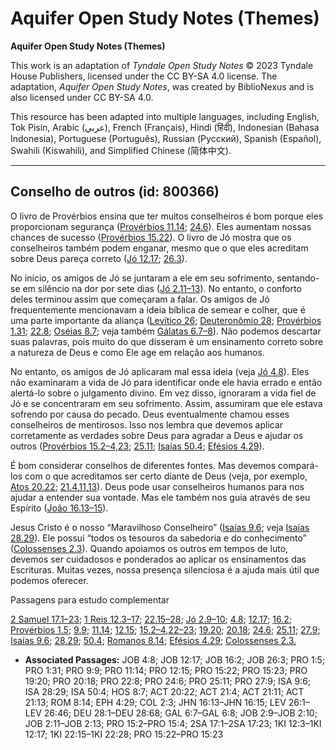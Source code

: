 # Aquifer Open Study Notes (Themes)

**Aquifer Open Study Notes (Themes)**

This work is an adaptation of *Tyndale Open Study Notes* © 2023 Tyndale House Publishers, licensed under the CC BY\-SA 4\.0 license. The adaptation, *Aquifer Open Study Notes*, was created by BiblioNexus and is also licensed under CC BY\-SA 4\.0\.

This resource has been adapted into multiple languages, including English, Tok Pisin, Arabic (عربي), French (Français), Hindi (हिंदी), Indonesian (Bahasa Indonesia), Portuguese (Português), Russian (Русский), Spanish (Español), Swahili (Kiswahili), and Simplified Chinese (简体中文).



--------------------------------

## Conselho de outros (id: 800366)

O livro de Provérbios ensina que ter muitos conselheiros é bom porque eles proporcionam segurança ([Provérbios 11\.14](https://ref.ly/Prov11:14); [24\.6](https://ref.ly/Prov24:6)). Eles aumentam nossas chances de sucesso ([Provérbios 15\.22](https://ref.ly/Prov15:22)). O livro de Jó mostra que os conselheiros também podem enganar, mesmo que o que eles acreditam sobre Deus pareça correto ([Jó 12\.17](https://ref.ly/Job12:17); [26\.3](https://ref.ly/Job26:3)).

No início, os amigos de Jó se juntaram a ele em seu sofrimento, sentando\-se em silêncio na dor por sete dias ([Jó 2\.11–13](https://ref.ly/Job2:11-Job2:13)). No entanto, o conforto deles terminou assim que começaram a falar. Os amigos de Jó frequentemente mencionavam a ideia bíblica de semear e colher, que é uma parte importante da aliança ([Levítico 26](https://ref.ly/Lev26:1-Lev26:46); [Deuteronômio 28](https://ref.ly/Deut28:1-Deut28:68); [Provérbios 1\.31](https://ref.ly/Prov1:31); [22\.8](https://ref.ly/Prov22:8); [Oséias 8\.7](https://ref.ly/Hos8:7); veja também [Gálatas 6\.7–8](https://ref.ly/Gal6:7-Gal6:8)). Não podemos descartar suas palavras, pois muito do que disseram é um ensinamento correto sobre a natureza de Deus e como Ele age em relação aos humanos.

No entanto, os amigos de Jó aplicaram mal essa ideia (veja [Jó 4\.8](https://ref.ly/Job4:8)). Eles não examinaram a vida de Jó para identificar onde ele havia errado e então alertá\-lo sobre o julgamento divino. Em vez disso, ignoraram a vida fiel de Jó e se concentraram em seu sofrimento. Assim, assumiram que ele estava sofrendo por causa do pecado. Deus eventualmente chamou esses conselheiros de mentirosos. Isso nos lembra que devemos aplicar corretamente as verdades sobre Deus para agradar a Deus e ajudar os outros ([Provérbios 15\.2–4](https://ref.ly/Prov15:2-Prov15:4),[23](https://ref.ly/Prov15:23); [25\.11](https://ref.ly/Prov25:11); [Isaías 50\.4](https://ref.ly/Isa50:4); [Efésios 4\.29](https://ref.ly/Eph4:29)).

É bom considerar conselhos de diferentes fontes. Mas devemos compará\-los com o que acreditamos ser certo diante de Deus (veja, por exemplo, [Atos 20\.22](https://ref.ly/Acts20:22); [21\.4](https://ref.ly/Acts21:4),[11](https://ref.ly/Acts21:11),[13](https://ref.ly/Acts21:13)). Deus pode usar conselheiros humanos para nos ajudar a entender sua vontade. Mas ele também nos guia através de seu Espírito ([João 16\.13–15](https://ref.ly/John16:13-John16:15)).

Jesus Cristo é o nosso “Maravilhoso Conselheiro” ([Isaías 9\.6](https://ref.ly/Isa9:6); veja [Isaías 28\.29](https://ref.ly/Isa28:29)). Ele possui “todos os tesouros da sabedoria e do conhecimento” ([Colossenses 2\.3](https://ref.ly/Col2:3)). Quando apoiamos os outros em tempos de luto, devemos ser cuidadosos e ponderados ao aplicar os ensinamentos das Escrituras. Muitas vezes, nossa presença silenciosa é a ajuda mais útil que podemos oferecer.

Passagens para estudo complementar

[2 Samuel 17\.1–23](https://ref.ly/2Sam17:1-2Sam17:23); [1 Reis 12\.3–17](https://ref.ly/1Kgs12:3-1Kgs12:17); [22\.15–28](https://ref.ly/1Kgs22:15-1Kgs22:28); [Jó 2\.9–10](https://ref.ly/Job2:9-Job2:10); [4\.8](https://ref.ly/Job4:8); [12\.17](https://ref.ly/Job12:17); [16\.2](https://ref.ly/Job16:2); [Provérbios 1\.5](https://ref.ly/Prov1:5); [9\.9](https://ref.ly/Prov9:9); [11\.14](https://ref.ly/Prov11:14); [12\.15](https://ref.ly/Prov12:15); [15\.2–4](https://ref.ly/Prov15:2-Prov15:4),[22–23](https://ref.ly/Prov15:22-Prov15:23); [19\.20](https://ref.ly/Prov19:20); [20\.18](https://ref.ly/Prov20:18); [24\.6](https://ref.ly/Prov24:6); [25\.11](https://ref.ly/Prov25:11); [27\.9](https://ref.ly/Prov27:9); [Isaías 9\.6](https://ref.ly/Isa9:6); [28\.29](https://ref.ly/Isa28:29); [50\.4](https://ref.ly/Isa50:4); [Romanos 8\.14](https://ref.ly/Rom8:14); [Efésios 4\.29](https://ref.ly/Eph4:29); [Colossenses 2\.3\.](https://ref.ly/Col2:3)

* **Associated Passages:** JOB 4:8; JOB 12:17; JOB 16:2; JOB 26:3; PRO 1:5; PRO 1:31; PRO 9:9; PRO 11:14; PRO 12:15; PRO 15:22; PRO 15:23; PRO 19:20; PRO 20:18; PRO 22:8; PRO 24:6; PRO 25:11; PRO 27:9; ISA 9:6; ISA 28:29; ISA 50:4; HOS 8:7; ACT 20:22; ACT 21:4; ACT 21:11; ACT 21:13; ROM 8:14; EPH 4:29; COL 2:3; JHN 16:13–JHN 16:15; LEV 26:1–LEV 26:46; DEU 28:1–DEU 28:68; GAL 6:7–GAL 6:8; JOB 2:9–JOB 2:10; JOB 2:11–JOB 2:13; PRO 15:2–PRO 15:4; 2SA 17:1–2SA 17:23; 1KI 12:3–1KI 12:17; 1KI 22:15–1KI 22:28; PRO 15:22–PRO 15:23

